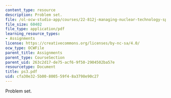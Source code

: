 ```yaml
---
content_type: resource
description: Problem set.
file: /ol-ocw-studio-app/courses/22-812j-managing-nuclear-technology-spring-2004/cfa30e325b00800559f48a3798e90c27_ps3.pdf
file_size: 60402
file_type: application/pdf
learning_resource_types:
- Assignments
license: https://creativecommons.org/licenses/by-nc-sa/4.0/
ocw_type: OCWFile
parent_title: Assignments
parent_type: CourseSection
parent_uid: 263c2d17-de75-acf6-9f50-2904502ba57e
resourcetype: Document
title: ps3.pdf
uid: cfa30e32-5b00-8005-59f4-8a3798e90c27
---
```

Problem set.